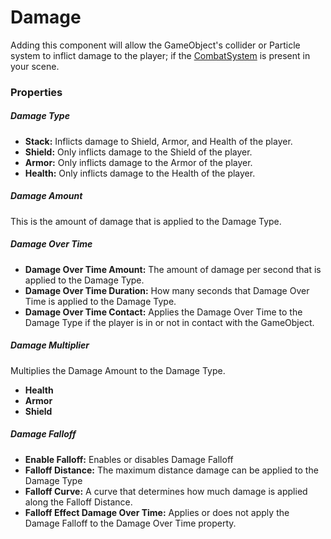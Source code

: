 # Damage <div class="whitelisted" data-list="W"></div>
Adding this component will allow the GameObject's collider or Particle system to inflict damage to the player; if the [CombatSystem](CombatSystem.md) is present in your scene.

### Properties

##### Damage Type
+ **Stack:** Inflicts damage to Shield, Armor, and Health of the player.
+ **Shield:** Only inflicts damage to the Shield of the player.
+ **Armor:** Only inflicts damage to the Armor of the player.
+ **Health:** Only inflicts damage to the Health of the player.

##### Damage Amount
This is the amount of damage that is applied to the Damage Type.

##### Damage Over Time
+ **Damage Over Time Amount:** The amount of damage per second that is applied to the Damage Type.
+ **Damage Over Time Duration:** How many seconds that Damage Over Time is applied to the Damage Type.
+ **Damage Over Time Contact:** Applies the Damage Over Time to the Damage Type if the player is in or not in contact with the GameObject.

##### Damage Multiplier
Multiplies the Damage Amount to the Damage Type.
+ **Health**
+ **Armor**
+ **Shield**

##### Damage Falloff
+ **Enable Falloff:** Enables or disables Damage Falloff
+ **Falloff Distance:** The maximum distance damage can be applied to the Damage Type
+ **Falloff Curve:** A curve that determines how much damage is applied along the Falloff Distance.
+ **Falloff Effect Damage Over Time:** Applies or does not apply the Damage Falloff to the Damage Over Time property.
